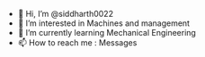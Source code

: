 - 👋 Hi, I’m @siddharth0022
- 👀 I’m interested in Machines and management
- 🌱 I’m currently learning Mechanical Engineering
- 📫 How to reach me : Messages

<!---
siddharth0022/siddharth0022 is a ✨ special ✨ repository because its `README.md` (this file) appears on your GitHub profile.
You can click the Preview link to take a look at your changes.
--->
